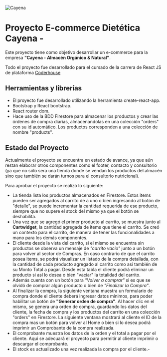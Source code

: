 ![Cayena]()

# Proyecto E-commerce Dietética Cayena - 

Este proyecto tiene como objetivo desarrollar un e-commerce para la empresa **"Cayena - Almacén Orgánico & Natural"**.

Todo el proyecto fue desarrollado para el cursado de la carrera de React JS de plataforma [Coderhouse](https://plataforma.coderhouse.com/cursos)

## Herramientas y librerías

- El proyecto fue desarrollado utilizando la herramienta create-react-app.
- Bootstrap y React bootstrap.
- React router dom.
- Hace uso de la BDD Firestore para almacenar los productos y crear las órdenes de compra diarias, almacenandolas en una colección "orders" con su id automático. Los productos corresponden a una colección de nombre "products".

## Estado del Proyecto

Actualmente el proyecto se encuentra en estado de avance, ya que aún restan elaborar otros componentes como el footer, contacto y consultorio (ya que no sólo sera una tienda donde se vendan los productos del almacén sino que también se darán turnos para el consultorio nutricional).

Para aprobar el proyecto se realizó lo siguiente:

- La tienda lista los productos almacenados en Firestore. Estos items pueden ser agregados al carrito de a uno o bien ingresando al botón de "detalle", se puede incrementar la cantidad requerida de ese producto, siempre que no supere el stock del mismo ya que el botón se deshabilita.
- Una vez que se agregó el primer producto al carrito, se muestra junto al **Cartwidget**, la cantidad agregada de items que tiene el carrito. Se creó un contexto para el carrito, de manera de tener las funcionalidades a mano para los demás componentes.
- El cliente desde la vista del carrito, si el mismo se encuentra sin productos se observa un mensaje de *"carrito vacío"* junto a un botón para volver al sector de Compras. En caso contrario de que el carrito posea items, se podrá visualizar un listado de la compra detallada, con la cantidad de cada producto agregado al carrito como así también de su Monto Total a pagar. Desde esta tabla el cliente podrá eliminar un producto si así lo desea o bien "vaciar" la totalidad del carrito.
- Además cuenta con un botón para *"Volver a comprar"* si es que se olvidó de comprar algún producto o bien de *"Finalizar la Compra"*.
- Al finalizar la compra, la siguiente ventana muestra un formulario de compra donde el cliente deberá ingresar datos mínimos, para poder habilitar un botón de **"Generar orden de compra"**. Al hacer clic en el mismo, se genera una orden de compra, guardando los datos del cliente, la fecha de compra y los productos del carrito en una colección "orders" en Firestore. La siguiente ventana mostrará al cliente el ID de la compra mas un botón para volver al Home o bien si lo desea podrá imprimir un Comprobante de la compra realizada. 
- El comprobante muestra los datos de la orden y el total a pagar por el cliente. Aqui se adecuará el proyecto para permitir al cliente imprimir o descargar el comprobante.
- El stock es actualizado una vez realizada la compra por el cliente.-

